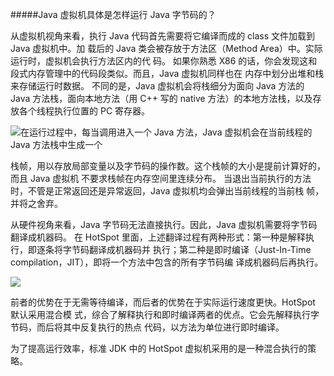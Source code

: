 #####Java 虚拟机具体是怎样运行 Java 字节码的？

从虚拟机视角来看，执行 Java 代码首先需要将它编译而成的 class 文件加载到 Java 虚拟机中。加
载后的 Java 类会被存放于方法区（Method Area）中。实际运行时，虚拟机会执行方法区内的代
码。
如果你熟悉 X86 的话，你会发现这和段式内存管理中的代码段类似。而且，Java 虚拟机同样也在
内存中划分出堆和栈来存储运行时数据。
不同的是，Java 虚拟机会将栈细分为面向 Java 方法的 Java 方法栈，面向本地方法（用 C++ 写的
native 方法）的本地方法栈，以及存放各个线程执行位置的 PC 寄存器。

![](C:\Users\hailin\Desktop\blog\jvm\jvm内存模型.png)在运行过程中，每当调用进入一个 Java 方法，Java 虚拟机会在当前线程的 Java 方法栈中生成一个

栈帧，用以存放局部变量以及字节码的操作数。这个栈帧的大小是提前计算好的，而且 Java 虚拟机
不要求栈帧在内存空间里连续分布。
当退出当前执行的方法时，不管是正常返回还是异常返回，Java 虚拟机均会弹出当前线程的当前栈
帧，并将之舍弃。

从硬件视角来看，Java 字节码无法直接执行。因此，Java 虚拟机需要将字节码翻译成机器码。
在 HotSpot 里面，上述翻译过程有两种形式：第一种是解释执行，即逐条将字节码翻译成机器码并
执行；第二种是即时编译（Just-In-Time compilation，JIT），即将一个方法中包含的所有字节码编
译成机器码后再执行。

![](C:\Users\hailin\Desktop\blog\jvm\jvm硬件模型.png)

前者的优势在于无需等待编译，而后者的优势在于实际运行速度更快。HotSpot 默认采用混合模
式，综合了解释执行和即时编译两者的优点。它会先解释执行字节码，而后将其中反复执行的热点
代码，以方法为单位进行即时编译。

为了提高运行效率，标准 JDK 中的 HotSpot 虚拟机采用的是一种混合执行的策略。